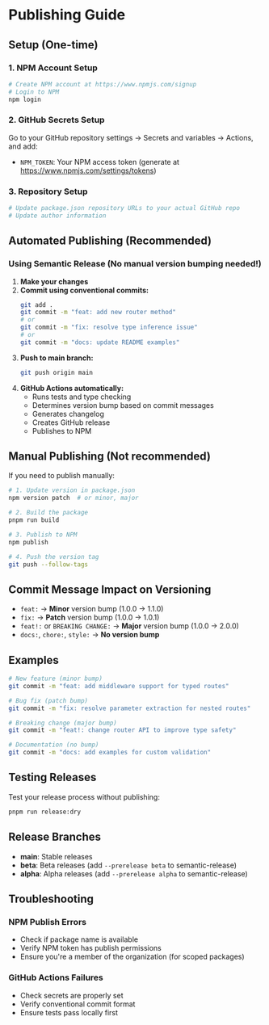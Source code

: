 # Publishing Guide

## Setup (One-time)

### 1. NPM Account Setup

```bash
# Create NPM account at https://www.npmjs.com/signup
# Login to NPM
npm login
```

### 2. GitHub Secrets Setup

Go to your GitHub repository settings → Secrets and variables → Actions, and add:

- `NPM_TOKEN`: Your NPM access token (generate at https://www.npmjs.com/settings/tokens)

### 3. Repository Setup

```bash
# Update package.json repository URLs to your actual GitHub repo
# Update author information
```

## Automated Publishing (Recommended)

### Using Semantic Release (No manual version bumping needed!)

1. **Make your changes**
2. **Commit using conventional commits:**
   ```bash
   git add .
   git commit -m "feat: add new router method"
   # or
   git commit -m "fix: resolve type inference issue"
   # or
   git commit -m "docs: update README examples"
   ```
3. **Push to main branch:**
   ```bash
   git push origin main
   ```
4. **GitHub Actions automatically:**
   - Runs tests and type checking
   - Determines version bump based on commit messages
   - Generates changelog
   - Creates GitHub release
   - Publishes to NPM

## Manual Publishing (Not recommended)

If you need to publish manually:

```bash
# 1. Update version in package.json
npm version patch  # or minor, major

# 2. Build the package
pnpm run build

# 3. Publish to NPM
npm publish

# 4. Push the version tag
git push --follow-tags
```

## Commit Message Impact on Versioning

- `feat:` → **Minor** version bump (1.0.0 → 1.1.0)
- `fix:` → **Patch** version bump (1.0.0 → 1.0.1)
- `feat!:` or `BREAKING CHANGE:` → **Major** version bump (1.0.0 → 2.0.0)
- `docs:`, `chore:`, `style:` → **No version bump**

## Examples

```bash
# New feature (minor bump)
git commit -m "feat: add middleware support for typed routes"

# Bug fix (patch bump)
git commit -m "fix: resolve parameter extraction for nested routes"

# Breaking change (major bump)
git commit -m "feat!: change router API to improve type safety"

# Documentation (no bump)
git commit -m "docs: add examples for custom validation"
```

## Testing Releases

Test your release process without publishing:

```bash
pnpm run release:dry
```

## Release Branches

- **main**: Stable releases
- **beta**: Beta releases (add `--prerelease beta` to semantic-release)
- **alpha**: Alpha releases (add `--prerelease alpha` to semantic-release)

## Troubleshooting

### NPM Publish Errors

- Check if package name is available
- Verify NPM token has publish permissions
- Ensure you're a member of the organization (for scoped packages)

### GitHub Actions Failures

- Check secrets are properly set
- Verify conventional commit format
- Ensure tests pass locally first
